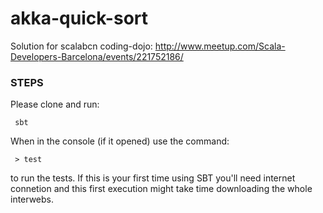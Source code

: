 akka-quick-sort
===============

Solution for scalabcn coding-dojo: http://www.meetup.com/Scala-Developers-Barcelona/events/221752186/

### STEPS

Please clone and run:

```
 sbt
```

When in the console (if it opened) use the command:

```
 > test
```

to run the tests. If this is your first time using SBT you'll need internet connetion and this first execution might take time downloading the whole interwebs.

